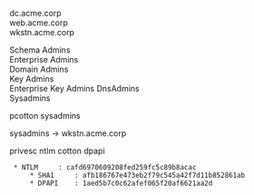 

dc.acme.corp   
web.acme.corp  
wkstn.acme.corp

Schema Admins        
Enterprise Admins    
Domain Admins        
Key Admins           
Enterprise Key Admins
DnsAdmins            
Sysadmins            




pcotton sysadmins

sysadmins -> wkstn.acme.corp


privesc
ntlm cotton
dpapi


```
 * NTLM     : cafd6970609208fed259fc5c89b8acac
	 * SHA1     : afb186767e473eb2f79c545a42f7d11b852861ab
	 * DPAPI    : 1aed5b7c0c62afef065f20af6621aa2d
```